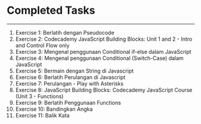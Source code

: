 # Completed Tasks

---

1. Exercise 1: Berlatih dengan Pseudocode
2. Exercise 2: Codecademy JavaScript Building Blocks: Unit 1 and 2 - Intro and Control Flow only
3. Exercise 3: Mengenal penggunaan Conditional if-else dalam JavaScript
4. Exercise 4: Mengenal penggunaan Conditional (Switch-Case) dalam JavaScript
5. Exercise 5: Bermain dengan String di Javascript
6. Exercise 6: Berlatih Perulangan di Javascript
7. Exercise 7: Perulangan - Play with Asterisks
8. Exercise 8: JavaScript Building Blocks: Codecademy JavaScript Course (Unit 3 - Functions)
9. Exercise 9: Berlatih Penggunaan Functions
10. Exercise 10: Bandingkan Angka
11. Exercise 11: Balik Kata